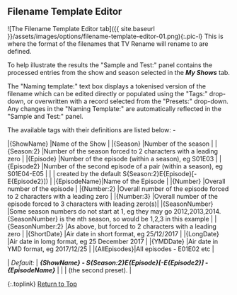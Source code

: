 <!-- START FILENAME TEMPLATE EDITOR ---------- -->
## Filename Template Editor

![The Filename Template Editor tab]({{ site.baseurl }}/assets/images/options/filename-template-editor-01.png){:.pic-l}
This is where the format of the filenames that TV&nbsp;Rename will rename to are defined.

To help illustrate the results the "Sample and Test:" panel contains the processed entries from the show and season selected in the _**My Shows**_ tab.

The "Naming template:" text box displays a tokenised version of the filename which can be edited directly or populated using the "Tags:" drop-down, or overwritten with a record selected from the "Presets:" drop-down. Any changes in the "Naming Template:" are automatically reflected in the "Sample and Test:" panel.

The available tags with their definitions are listed below: -

|{ShowName} |Name of the Show |
|{Season} |Number of the season |
|{Season:2} |Number of the season forced to 2 characters with a leading zero |
|{Episode} |Number of the episode (within a season), eg S01E03 |
|{Episode2} |Number of the second episode of a pair (within a season), eg S01E04-E05 |
| | created by the default S{Season:2}E{Episode}[-E{Episode2}]) |
|{EpisodeName}|Name of the Episode |
|{Number} |Overall number of the episode |
|{Number:2} |Overall number of the episode forced to 2 characters with a leading zero |
|{Number:3} |Overall number of the episode forced to 3 characters with leading zero(s)|
|{SeasonNumber} |Some season numbers do not start at 1, eg they may go 2012,2013,2014. {SeasonNumber} is the nth season, so would be 1,2,3 in this example |
|{SeasonNumber:2} |As above, but forced to 2 characters with a leading zero |
|{ShortDate} |Air date in short format, eg 25/12/2017 |
|{LongDate} |Air date in lomg format, eg 25 December 2017 |
|{YMDDate} |Air date in YMD format, eg 2017/12/25 |
|{AllEpisodes}|All episodes - E01E02 etc |

| _Default:_ | _**{ShowName} - S{Season:2}E{Episode}[-E{Episode2}] - {EpisodeName}**_ |
| | (the second preset). |

{:.toplink}
[Return to Top]()
<!-- END FILENAME TEMPLATE EDITOR ------------ -->
